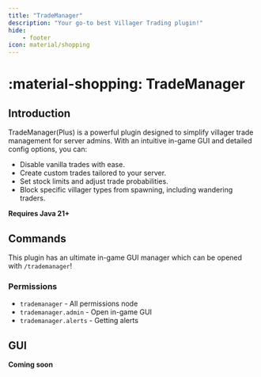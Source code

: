 ```yaml
---
title: "TradeManager"
description: "Your go-to best Villager Trading plugin!"
hide:
    - footer
icon: material/shopping
---
```


# :material-shopping: TradeManager

## Introduction

TradeManager(Plus) is a powerful plugin designed to simplify villager trade management for server admins. With an intuitive in-game GUI and detailed config options, you can:

* Disable vanilla trades with ease.
* Create custom trades tailored to your server.
* Set stock limits and adjust trade probabilities.
* Block specific villager types from spawning, including wandering traders.

**Requires Java 21+**

## Commands
This plugin has an ultimate in-game GUI manager which can be opened with `/trademanager`!
### Permissions
* `trademanager` - All permissions node
* `trademanager.admin` - Open in-game GUI
* `trademanager.alerts` - Getting alerts

## GUI

**Coming soon**